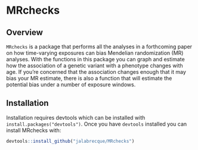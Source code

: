 
# MRchecks

## Overview

`MRchecks` is a package that performs all the analyses in a forthcoming
paper on how time-varying exposures can bias Mendelian randomization
(MR) analyses. With the functions in this package you can graph and
estimate how the association of a genetic variant with a phenotype
changes with age. If you’re concerned that the association changes
enough that it may bias your MR estimate, there is also a function that
will estimate the potential bias under a number of exposure windows.

## Installation

Installation requires devtools which can be installed with
`install.packages("devtools")`. Once you have `devtools` installed you
can install MRchecks with:

``` r
devtools::install_github("jalabrecque/MRchecks")
```
